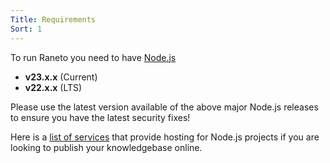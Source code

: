 ```yaml
---
Title: Requirements
Sort: 1
---
```


To run Raneto you need to have [Node.js](https://nodejs.org)

- **v23.x.x** (Current)
- **v22.x.x** (LTS)

Please use the latest version available of the above major Node.js releases to ensure you have the latest security fixes!

Here is a [list of services](https://github.com/joyent/node/wiki/Node-Hosting) that provide
hosting for Node.js projects if you are looking to publish your knowledgebase online.
